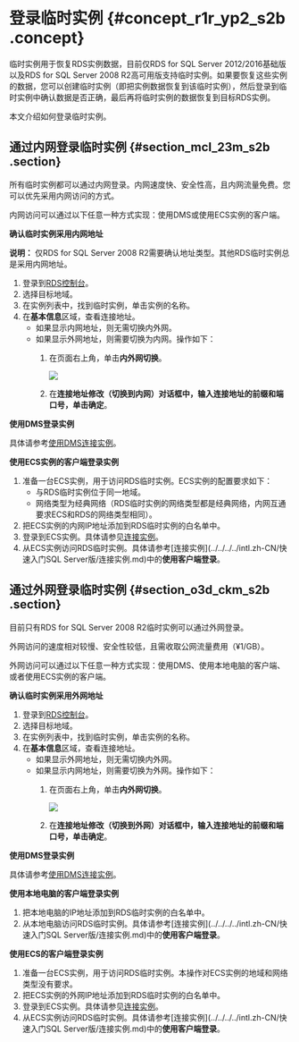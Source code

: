 # 登录临时实例 {#concept_r1r_yp2_s2b .concept}

临时实例用于恢复RDS实例数据，目前仅RDS for SQL Server 2012/2016基础版以及RDS for SQL Server 2008 R2高可用版支持临时实例。如果要恢复这些实例的数据，您可以创建临时实例（即把实例数据恢复到该临时实例），然后登录到临时实例中确认数据是否正确，最后再将临时实例的数据恢复到目标RDS实例。

本文介绍如何登录临时实例。

## 通过内网登录临时实例 {#section_mcl_23m_s2b .section}

所有临时实例都可以通过内网登录。内网速度快、安全性高，且内网流量免费。您可以优先采用内网访问的方式。

内网访问可以通过以下任意一种方式实现：使用DMS或使用ECS实例的客户端。

**确认临时实例采用内网地址**

**说明：** 仅RDS for SQL Server 2008 R2需要确认地址类型。其他RDS临时实例总是采用内网地址。

1.  登录到[RDS控制台](https://rdsnext.console.aliyun.com)。
2.  选择目标地域。
3.  在实例列表中，找到临时实例，单击实例的名称。
4.  在**基本信息**区域，查看连接地址。
    -   如果显示内网地址，则无需切换内外网。
    -   如果显示外网地址，则需要切换为内网。操作如下：
        1.  在页面右上角，单击**内外网切换**。

            ![](http://static-aliyun-doc.oss-cn-hangzhou.aliyuncs.com/assets/img/17310/15381232348960_zh-CN.png)

        2.  在**连接地址修改（切换到内网）**对话框中，输入连接地址的前缀和端口号，单击**确定**。

**使用DMS登录实例**

具体请参考[使用DMS连接实例](intl.zh-CN/用户指南/附录/通过DMS登录RDS数据库.md)。

**使用ECS实例的客户端登录实例**

1.  准备一台ECS实例，用于访问RDS临时实例。ECS实例的配置要求如下：
    -   与RDS临时实例位于同一地域。
    -   网络类型为经典网络（RDS临时实例的网络类型都是经典网络，内网互通要求ECS和RDS的网络类型相同）。
2.  把ECS实例的内网IP地址添加到RDS临时实例的白名单中。
3.  登录到ECS实例。具体请参见[连接实例](../../../../intl.zh-CN/用户指南/连接实例/连接实例概述.md)。
4.  从ECS实例访问RDS临时实例。具体请参考[连接实例](../../../../intl.zh-CN/快速入门SQL Server版/连接实例.md)中的**使用客户端登录**。

## 通过外网登录临时实例 {#section_o3d_ckm_s2b .section}

目前只有RDS for SQL Server 2008 R2临时实例可以通过外网登录。

外网访问的速度相对较慢、安全性较低，且需收取公网流量费用（¥1/GB）。

外网访问可以通过以下任意一种方式实现：使用DMS、使用本地电脑的客户端、或者使用ECS实例的客户端。

**确认临时实例采用外网地址**

1.  登录到[RDS控制台](https://rdsnext.console.aliyun.com)。
2.  选择目标地域。
3.  在实例列表中，找到临时实例，单击实例的名称。
4.  在**基本信息**区域，查看连接地址。
    -   如果显示外网地址，则无需切换内外网。
    -   如果显示内网地址，则需要切换为外网。操作如下：
        1.  在页面右上角，单击**内外网切换**。

            ![](http://static-aliyun-doc.oss-cn-hangzhou.aliyuncs.com/assets/img/17310/15381232348960_zh-CN.png)

        2.  在**连接地址修改（切换到外网）**对话框中，输入连接地址的前缀和端口号，单击**确定**。

**使用DMS登录实例**

具体请参考[使用DMS连接实例](intl.zh-CN/用户指南/附录/通过DMS登录RDS数据库.md)。

**使用本地电脑的客户端登录实例**

1.  把本地电脑的IP地址添加到RDS临时实例的白名单中。
2.  从本地电脑访问RDS临时实例。具体请参考[连接实例](../../../../intl.zh-CN/快速入门SQL Server版/连接实例.md)中的**使用客户端登录**。

**使用ECS的客户端登录实例**

1.  准备一台ECS实例，用于访问RDS临时实例。本操作对ECS实例的地域和网络类型没有要求。
2.  把ECS实例的外网IP地址添加到RDS临时实例的白名单中。
3.  登录到ECS实例。具体请参见[连接实例](../../../../intl.zh-CN/用户指南/连接实例/连接实例概述.md)。
4.  从ECS实例访问RDS临时实例。具体请参考[连接实例](../../../../intl.zh-CN/快速入门SQL Server版/连接实例.md)中的**使用客户端登录**。

